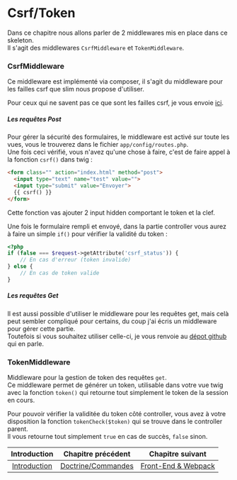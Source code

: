 # Csrf/Token

Dans ce chapitre nous allons parler de 2 middlewares mis en place dans ce skeleton.<br>
Il s'agit des middlewares `CsrfMiddleware` et `TokenMiddleware`.


### CsrfMiddleware
Ce middleware est implémenté via composer, il s'agit du middleware pour les failles csrf que slim nous propose d'utiliser.

Pour ceux qui ne savent pas ce que sont les failles csrf, je vous envoie [ici](https://fr.wikipedia.org/wiki/Cross-Site_Request_Forgery).


##### Les requêtes Post
Pour gérer la sécurité des formulaires, le middleware est activé sur toute les vues, vous le trouverez dans le fichier `app/config/routes.php`.<br>
Une fois ceci vérifié, vous n'avez qu'une chose à faire, c'est de faire appel à la fonction `csrf()` dans twig :
```html
<form class="" action="index.html" method="post">
  <input type="text" name="test" value="">
  <input type="submit" value="Envoyer">
  {{ csrf() }}
</form>
```
Cette fonction vas ajouter 2 input hidden comportant le token et la clef.

Une fois le formulaire rempli et envoyé, dans la partie controller vous aurez à faire un simple `if()` pour vérifier la validité du token :
```php
<?php
if (false === $request->getAttribute('csrf_status')) {
    // En cas d'erreur (token invalide)
} else {
    // En cas de token valide
}
```

##### Les requêtes Get
Il est aussi possible d'utiliser le middleware pour les requêtes get, mais celà peut sembler compliqué pour certains, du coup j'ai écris un middleware pour gérer cette partie.<br>
Toutefois si vous souhaitez utiliser celle-ci, je vous renvoie au [dépot github](https://github.com/slimphp/Slim-Csrf) qui en parle.


### TokenMiddleware
Middleware pour la gestion de token des requêtes `get`.<br>
Ce middleware permet de générer un token, utilisable dans votre vue twig avec la fonction `token()` qui retourne tout simplement le token de la session en cours.

Pour pouvoir vérifier la validitée du token côté controller, vous avez à votre disposition la fonction `tokenCheck($token)` qui se trouve dans le controller parent.<br>
Il vous retourne tout simplement `true` en cas de succès, `false` sinon.

| Introduction | Chapitre précédent | Chapitre suivant |
| :---------------------: | :--------------: | :--------------: |
| [Introduction](https://github.com/SimonDevelop/slim-doctrine/blob/master/docs/introduction.md) | [Doctrine/Commandes](https://github.com/SimonDevelop/slim-doctrine/blob/master/docs/chapter04.md) | [Front-End & Webpack](https://github.com/SimonDevelop/slim-doctrine/blob/master/docs/chapter06.md) |

